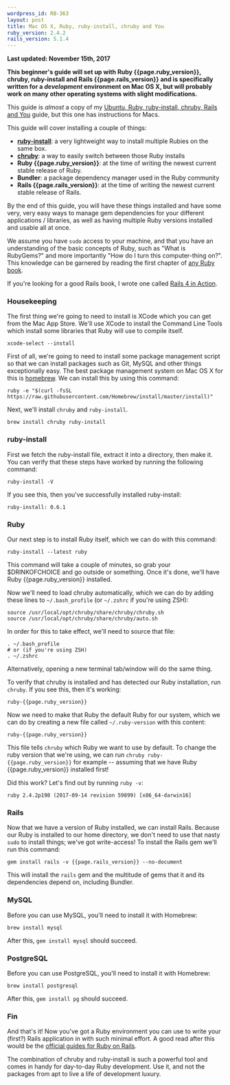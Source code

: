 ```yaml
---
wordpress_id: RB-363
layout: post
title: Mac OS X, Ruby, ruby-install, chruby and You
ruby_version: 2.4.2
rails_version: 5.1.4
---
```


**Last updated: November 15th, 2017**

<p>
  <strong>This beginner's guide will set up with Ruby {{page.ruby_version}}, chruby, ruby-install and Rails {{page.rails_version}} and is specifically written for a <em>development</em> environment on Mac OS X, but will probably work on many other operating systems with slight modifications.</strong>
</p>

<p>This guide is <em>almost</em> a copy of my <a href='http://ryanbigg.com/2014/10/ubuntu-ruby-ruby-install-chruby-and-you/'>Ubuntu, Ruby, ruby-install, chruby, Rails and You</a> guide, but this one has instructions for Macs.</p>

This guide will cover installing a couple of things:

* [**ruby-install**](https://github.com/postmodern/ruby-install): a very lightweight way to install multiple Rubies on the same box.
* [**chruby**](https://github.com/postmodern/chruby): a way to easily switch between those Ruby installs
* **Ruby {{page.ruby_version}}**: at the time of writing the newest current stable release of Ruby.
* **Bundler**: a package dependency manager used in the Ruby community
* **Rails {{page.rails_version}}**: at the time of writing the newest current stable release of Rails.

By the end of this guide, you will have these things installed and have some very, very easy ways to manage gem dependencies for your different applications / libraries, as well as having multiple Ruby versions installed and usable all at once.

We assume you have `sudo` access to your machine, and that you have an understanding of the basic concepts of Ruby, such as "What is RubyGems?" and more importantly "How do I turn this computer-thing on?". This knowledge can be garnered by reading the first chapter of [any Ruby book](https://manning.com/black2).

If you're looking for a good Rails book, I wrote one called [Rails 4 in Action](http://manning.com/bigg2).

### Housekeeping

The first thing we're going to need to install is XCode which you can get from the Mac App Store. We'll use XCode to install the Command Line Tools which install some libraries that Ruby will use to compile itself.

    xcode-select --install

First of all, we're going to need to install some package management script so that we can install packages such as Git, MySQL and other things exceptionally easy. The best package management system on Mac OS X for this is [homebrew](https://brew.sh). We can install this by using this command:

    ruby -e "$(curl -fsSL https://raw.githubusercontent.com/Homebrew/install/master/install)"

Next, we'll install `chruby` and `ruby-install`.

    brew install chruby ruby-install

### ruby-install

First we fetch the ruby-install file, extract it into a directory, then make it. You can verify that these steps have worked by running the following command:

```
ruby-install -V
```

If you see this, then you've successfully installed ruby-install:

```
ruby-install: 0.6.1
```

### Ruby

Our next step is to install Ruby itself, which we can do with this command:

```
ruby-install --latest ruby
```

This command will take a couple of minutes, so grab your $DRINKOFCHOICE and go outside or something. Once it's done, we'll have Ruby {{page.ruby_version}} installed.

Now we'll need to load chruby automatically, which we can do by adding these lines to `~/.bash_profile` (or `~/.zshrc` if you're using ZSH):

```
source /usr/local/opt/chruby/share/chruby/chruby.sh
source /usr/local/opt/chruby/share/chruby/auto.sh
```

In order for this to take effect, we'll need to source that file:

```
. ~/.bash_profile
# or (if you're using ZSH)
. ~/.zshrc
```

Alternatively, opening a new terminal tab/window will do the same thing.

To verify that chruby is installed and has detected our Ruby installation, run `chruby`. If you see this, then it's working:

```
ruby-{{page.ruby_version}}
```

Now we need to make that Ruby the default Ruby for our system, which we can do by creating a new file called `~/.ruby-version` with this content:

```
ruby-{{page.ruby_version}}
```

This file tells `chruby` which Ruby we want to use by default. To change the ruby version that we're using, we can run `chruby ruby-{{page.ruby_version}}` for example -- assuming that we have Ruby {{page.ruby_version}} installed first!

Did this work? Let's find out by running `ruby -v`:

```
ruby 2.4.2p198 (2017-09-14 revision 59899) [x86_64-darwin16]
```

### Rails

Now that we have a version of Ruby installed, we can install Rails. Because our Ruby is installed to our home directory, we don't need to use that nasty `sudo` to install things; we've got write-access! To install the Rails gem we'll run this command:

    gem install rails -v {{page.rails_version}} --no-document

This will install the `rails` gem and the multitude of gems that it and its dependencies depend on, including Bundler.

### MySQL

Before you can use MySQL, you'll need to install it with Homebrew:

    brew install mysql

After this, `gem install mysql` should succeed.

### PostgreSQL

Before you can use PostgreSQL, you'll need to install it with Homebrew:

    brew install postgresql

After this, `gem install pg` should succeed.

### Fin

And that's it! Now you've got a Ruby environment you can use to write your (first?) Rails application in with such minimal effort. A good read after this would be the <a href='http://guides.rubyonrails.org'>official guides for Ruby on Rails</a>.

The combination of chruby and ruby-install is such a powerful tool and comes in handy for day-to-day Ruby development. Use it, and not the packages from apt to live a life of development luxury.
